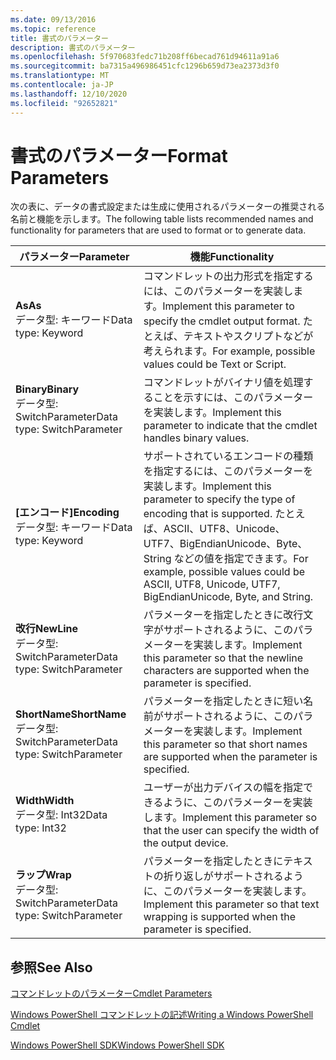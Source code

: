 ```yaml
---
ms.date: 09/13/2016
ms.topic: reference
title: 書式のパラメーター
description: 書式のパラメーター
ms.openlocfilehash: 5f970683fedc71b208ff6becad761d94611a91a6
ms.sourcegitcommit: ba7315a496986451cfc1296b659d73ea2373d3f0
ms.translationtype: MT
ms.contentlocale: ja-JP
ms.lasthandoff: 12/10/2020
ms.locfileid: "92652821"
---
```

# <a name="format-parameters"></a><span data-ttu-id="1446e-103">書式のパラメーター</span><span class="sxs-lookup"><span data-stu-id="1446e-103">Format Parameters</span></span>

<span data-ttu-id="1446e-104">次の表に、データの書式設定または生成に使用されるパラメーターの推奨される名前と機能を示します。</span><span class="sxs-lookup"><span data-stu-id="1446e-104">The following table lists recommended names and functionality for parameters that are used to format or to generate data.</span></span>

|<span data-ttu-id="1446e-105">パラメーター</span><span class="sxs-lookup"><span data-stu-id="1446e-105">Parameter</span></span>|<span data-ttu-id="1446e-106">機能</span><span class="sxs-lookup"><span data-stu-id="1446e-106">Functionality</span></span>|
|---|---|
|<span data-ttu-id="1446e-107">**As**</span><span class="sxs-lookup"><span data-stu-id="1446e-107">**As**</span></span><br><span data-ttu-id="1446e-108">データ型: キーワード</span><span class="sxs-lookup"><span data-stu-id="1446e-108">Data type: Keyword</span></span>|<span data-ttu-id="1446e-109">コマンドレットの出力形式を指定するには、このパラメーターを実装します。</span><span class="sxs-lookup"><span data-stu-id="1446e-109">Implement this parameter to specify the cmdlet output format.</span></span> <span data-ttu-id="1446e-110">たとえば、テキストやスクリプトなどが考えられます。</span><span class="sxs-lookup"><span data-stu-id="1446e-110">For example, possible values could be Text or Script.</span></span>|
|<span data-ttu-id="1446e-111">**Binary**</span><span class="sxs-lookup"><span data-stu-id="1446e-111">**Binary**</span></span><br><span data-ttu-id="1446e-112">データ型: SwitchParameter</span><span class="sxs-lookup"><span data-stu-id="1446e-112">Data type: SwitchParameter</span></span>|<span data-ttu-id="1446e-113">コマンドレットがバイナリ値を処理することを示すには、このパラメーターを実装します。</span><span class="sxs-lookup"><span data-stu-id="1446e-113">Implement this parameter to indicate that the cmdlet handles binary values.</span></span>|
|<span data-ttu-id="1446e-114">**[エンコード]**</span><span class="sxs-lookup"><span data-stu-id="1446e-114">**Encoding**</span></span><br><span data-ttu-id="1446e-115">データ型: キーワード</span><span class="sxs-lookup"><span data-stu-id="1446e-115">Data type: Keyword</span></span>|<span data-ttu-id="1446e-116">サポートされているエンコードの種類を指定するには、このパラメーターを実装します。</span><span class="sxs-lookup"><span data-stu-id="1446e-116">Implement this parameter to specify the type of encoding that is supported.</span></span> <span data-ttu-id="1446e-117">たとえば、ASCII、UTF8、Unicode、UTF7、BigEndianUnicode、Byte、String などの値を指定できます。</span><span class="sxs-lookup"><span data-stu-id="1446e-117">For example, possible values could be ASCII, UTF8, Unicode, UTF7, BigEndianUnicode, Byte, and String.</span></span>|
|<span data-ttu-id="1446e-118">**改行**</span><span class="sxs-lookup"><span data-stu-id="1446e-118">**NewLine**</span></span><br><span data-ttu-id="1446e-119">データ型: SwitchParameter</span><span class="sxs-lookup"><span data-stu-id="1446e-119">Data type: SwitchParameter</span></span>|<span data-ttu-id="1446e-120">パラメーターを指定したときに改行文字がサポートされるように、このパラメーターを実装します。</span><span class="sxs-lookup"><span data-stu-id="1446e-120">Implement this parameter so that the newline characters are supported when the parameter is specified.</span></span>|
|<span data-ttu-id="1446e-121">**ShortName**</span><span class="sxs-lookup"><span data-stu-id="1446e-121">**ShortName**</span></span><br><span data-ttu-id="1446e-122">データ型: SwitchParameter</span><span class="sxs-lookup"><span data-stu-id="1446e-122">Data type: SwitchParameter</span></span>|<span data-ttu-id="1446e-123">パラメーターを指定したときに短い名前がサポートされるように、このパラメーターを実装します。</span><span class="sxs-lookup"><span data-stu-id="1446e-123">Implement this parameter so that short names are supported when the parameter is specified.</span></span>|
|<span data-ttu-id="1446e-124">**Width**</span><span class="sxs-lookup"><span data-stu-id="1446e-124">**Width**</span></span><br><span data-ttu-id="1446e-125">データ型: Int32</span><span class="sxs-lookup"><span data-stu-id="1446e-125">Data type: Int32</span></span>|<span data-ttu-id="1446e-126">ユーザーが出力デバイスの幅を指定できるように、このパラメーターを実装します。</span><span class="sxs-lookup"><span data-stu-id="1446e-126">Implement this parameter so that the user can specify the width of the output device.</span></span>|
|<span data-ttu-id="1446e-127">**ラップ**</span><span class="sxs-lookup"><span data-stu-id="1446e-127">**Wrap**</span></span><br><span data-ttu-id="1446e-128">データ型: SwitchParameter</span><span class="sxs-lookup"><span data-stu-id="1446e-128">Data type: SwitchParameter</span></span>|<span data-ttu-id="1446e-129">パラメーターを指定したときにテキストの折り返しがサポートされるように、このパラメーターを実装します。</span><span class="sxs-lookup"><span data-stu-id="1446e-129">Implement this parameter so that text wrapping is supported when the parameter is specified.</span></span>|
## <a name="see-also"></a><span data-ttu-id="1446e-130">参照</span><span class="sxs-lookup"><span data-stu-id="1446e-130">See Also</span></span>

[<span data-ttu-id="1446e-131">コマンドレットのパラメーター</span><span class="sxs-lookup"><span data-stu-id="1446e-131">Cmdlet Parameters</span></span>](./cmdlet-parameters.md)

[<span data-ttu-id="1446e-132">Windows PowerShell コマンドレットの記述</span><span class="sxs-lookup"><span data-stu-id="1446e-132">Writing a Windows PowerShell Cmdlet</span></span>](./writing-a-windows-powershell-cmdlet.md)

[<span data-ttu-id="1446e-133">Windows PowerShell SDK</span><span class="sxs-lookup"><span data-stu-id="1446e-133">Windows PowerShell SDK</span></span>](../windows-powershell-reference.md)
